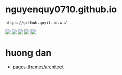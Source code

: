 # nguyenquy0710.github.io

    https://github.quyit.id.vn/

<a target="_blank" href="https://github.com/nguyenquy0710/nguyenquy0710.github.io"><img src="https://img.shields.io/github/stars/nguyenquy0710/nguyenquy0710.github.io" /></a> <a target="_blank" href="https://hub.docker.com/r/nguyenquy0710/nguyenquy0710.github.io"><img src="https://img.shields.io/docker/pulls/nguyenquy0710/nguyenquy0710.github.io" /></a> <a target="_blank" href="https://hub.docker.com/r/nguyenquy0710/nguyenquy0710.github.io"><img src="https://img.shields.io/docker/v/nguyenquy0710/nguyenquy0710.github.io/latest?label=docker%20image%20ver." /></a> <a target="_blank" href="https://github.com/nguyenquy0710/nguyenquy0710.github.io"><img src="https://img.shields.io/github/last-commit/nguyenquy0710/nguyenquy0710.github.io" /></a> <a target="_blank" href="https://opencollective.com/nguyenquy0710/nguyenquy0710.github.io"><img src="https://opencollective.com/nguyenquy0710/nguyenquy0710.github.io/total/badge.svg?label=Open%20Collective%20Backers&color=brightgreen" /></a>

# huong dan

- [pages-themes/architect](https://github.com/pages-themes/architect/blob/master/README.md)
